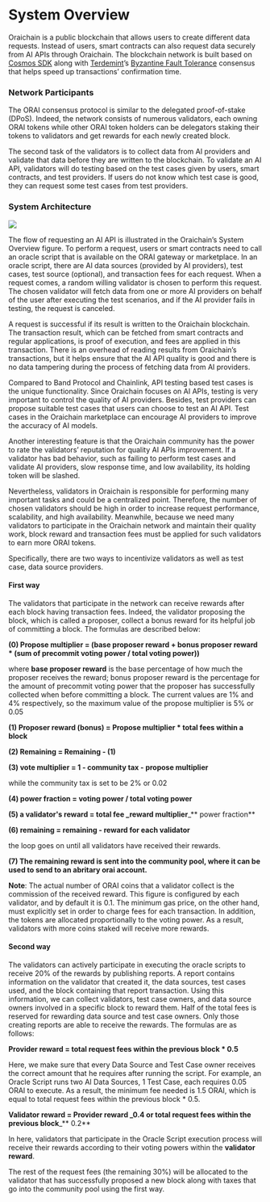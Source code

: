 # System Overview

Oraichain is a public blockchain that allows users to create different data requests. Instead of users, smart contracts can also request data securely from AI APIs through Oraichain. The blockchain network is built based on [Cosmos SDK](https://cosmos.network) along with [Terdemint](https://tendermint.com)’s [Byzantine Fault Tolerance](https://en.wikipedia.org/wiki/Byzantine\_fault) consensus that helps speed up transactions’ confirmation time.

### Network Participants

The ORAI consensus protocol is similar to the delegated proof-of-stake (DPoS). Indeed, the network consists of numerous validators, each owning ORAI tokens while other ORAI token holders can be delegators staking their tokens to validators and get rewards for each newly created block.

The second task of the validators is to collect data from AI providers and validate that data before they are written to the blockchain. To validate an AI API, validators will do testing based on the test cases given by users, smart contracts, and test providers. If users do not know which test case is good, they can request some test cases from test providers.

### System Architecture

![](../../.gitbook/assets/Oraichain\_request\_data\_flow-87cdf418be717d3ab68404be6b61bd46.jpg)

The flow of requesting an AI API is illustrated in the Oraichain’s System Overview figure. To perform a request, users or smart contracts need to call an oracle script that is available on the ORAI gateway or marketplace. In an oracle script, there are AI data sources (provided by AI providers), test cases, test source (optional), and transaction fees for each request. When a request comes, a random willing validator is chosen to perform this request. The chosen validator will fetch data from one or more AI providers on behalf of the user after executing the test scenarios, and if the AI provider fails in testing, the request is canceled.

A request is successful if its result is written to the Oraichain blockchain. The transaction result, which can be fetched from smart contracts and regular applications, is proof of execution, and fees are applied in this transaction. There is an overhead of reading results from Oraichain’s transactions, but it helps ensure that the AI API quality is good and there is no data tampering during the process of fetching data from AI providers.

Compared to Band Protocol and Chainlink, API testing based test cases is the unique functionality. Since Oraichain focuses on AI APIs, testing is very important to control the quality of AI providers. Besides, test providers can propose suitable test cases that users can choose to test an AI API. Test cases in the Oraichain marketplace can encourage AI providers to improve the accuracy of AI models.

Another interesting feature is that the Oraichain community has the power to rate the validators’ reputation for quality AI APIs improvement. If a validator has bad behavior, such as failing to perform test cases and validate AI providers, slow response time, and low availability, its holding token will be slashed.

Nevertheless, validators in Oraichain is responsible for performing many important tasks and could be a centralized point. Therefore, the number of chosen validators should be high in order to increase request performance, scalability, and high availability. Meanwhile, because we need many validators to participate in the Oraichain network and maintain their quality work, block reward and transaction fees must be applied for such validators to earn more ORAI tokens.

Specifically, there are two ways to incentivize validators as well as test case, data source providers.

#### First way

The validators that participate in the network can receive rewards after each block having transaction fees. Indeed, the validator proposing the block, which is called a proposer, collect a bonus reward for its helpful job of committing a block. The formulas are described below:

**(0) Propose multiplier = (base proposer reward + bonus proposer reward \* (sum of precommit voting power / total voting power))**

where **base proposer reward** is the base percentage of how much the proposer receives the reward; bonus proposer reward is the percentage for the amount of precommit voting power that the proposer has successfully collected when before committing a block. The current values are 1% and 4% respectively, so the maximum value of the propose multiplier is 5% or 0.05

**(1) Proposer reward (bonus) = Propose multiplier \* total fees within a block**

**(2) Remaining = Remaining - (1)**

**(3) vote multiplier = 1 - community tax - propose multiplier**

while the community tax is set to be 2% or 0.02

**(4) power fraction = voting power / total voting power**

**(5) a validator's reward = total fee \_reward multiplier**\_\*\* power fraction\*\*

**(6) remaining = remaining - reward for each validator**

the loop goes on until all validators have received their rewards.

**(7) The remaining reward is sent into the community pool, where it can be used to send to an abritary orai account.**

**Note**: The actual number of ORAI coins that a validator collect is the commission of the received reward. This figure is configured by each validator, and by default it is 0.1. The minimum gas price, on the other hand, must explicitly set in order to charge fees for each transaction. In addition, the tokens are allocated proportionally to the voting power. As a result, validators with more coins staked will receive more rewards.

#### Second way

The validators can actively participate in executing the oracle scripts to receive 20% of the rewards by publishing reports. A report contains information on the validator that created it, the data sources, test cases used, and the block containing that report transaction. Using this information, we can collect validators, test case owners, and data source owners involved in a specific block to reward them. Half of the total fees is reserved for rewarding data source and test case owners. Only those creating reports are able to receive the rewards. The formulas are as follows:

**Provider reward = total request fees within the previous block \* 0.5**

Here, we make sure that every Data Source and Test Case owner receives the correct amount that he requires after running the script. For example, an Oracle Script runs two AI Data Sources, 1 Test Case, each requires 0.05 ORAI to execute. As a result, the minimum fee needed is 1.5 ORAI, which is equal to total request fees within the previous block \* 0.5.

**Validator reward = Provider reward \_0.4 or total request fees within the previous block**\_\*\* 0.2\*\*

In here, validators that participate in the Oracle Script execution process will receive their rewards according to their voting powers within the **validator reward**.

The rest of the request fees (the remaining 30%) will be allocated to the validator that has successfully proposed a new block along with taxes that go into the community pool using the first way.
